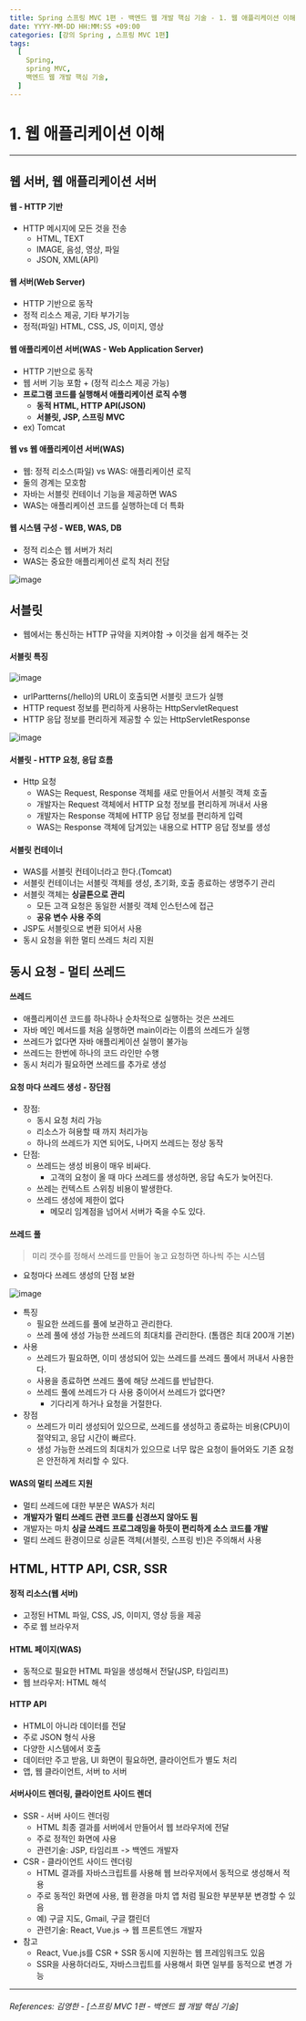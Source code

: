 ```yaml
---
title: Spring 스프링 MVC 1편 - 백엔드 웹 개발 핵심 기술 - 1. 웹 애플리케이션 이해
date: YYYY-MM-DD HH:MM:SS +09:00
categories: [강의 Spring , 스프링 MVC 1편]
tags:
  [
    Spring,
    spring MVC,
    백엔드 웹 개발 핵심 기술,
  ]
---
```


# 1. 웹 애플리케이션 이해

----

## 웹 서버, 웹 애플리케이션 서버

#### 웹 - HTTP 기반
* HTTP 메시지에 모든 것을 전송
  * HTML, TEXT
  * IMAGE, 음성, 영상, 파일
  * JSON, XML(API)  
  
#### 웹 서버(Web Server)
* HTTP 기반으로 동작
* 정적 리소스 제공, 기타 부가기능
* 정적(파일) HTML, CSS, JS, 이미지, 영상


#### 웹 애플리케이션 서버(WAS - Web Application Server)
* HTTP 기반으로 동작
* 웹 서버 기능 포함 + (정적 리소스 제공 가능)
* **프로그램 코드를 실행해서 애플리케이션 로직 수행**
  * **동적 HTML, HTTP API(JSON)**
  * **서블릿, JSP, 스프링 MVC**
* ex) Tomcat

#### 웹 vs 웹 애플리케이션 서버(WAS)
* 웹: 정적 리소스(파일) vs WAS: 애플리케이션 로직
* 둘의 경계는 모호함
* 자바는 서블릿 컨테이너 기능을 제공하면 WAS
* WAS는 애플리케이션 코드를 실행하는데 더 특화

#### 웹 시스템 구성 - WEB, WAS, DB
* 정적 리소슨 웹 서버가 처리
* WAS는 중요한 애플리케이션 로직 처리 전담
  
![image](https://github.com/tomy8964/CodingTestExercise/assets/103511161/fd0ae65b-8f14-496a-9ff6-931d1cec4345)

## 서블릿
* 웹에서는 통신하는 HTTP 규약을 지켜야함 &rarr; 이것을 쉽게 해주는 것

#### 서블릿 특징

![image](https://github.com/tomy8964/CodingTestExercise/assets/103511161/cee90af4-478c-40c2-aa72-7a32f1c2935b)

* urlPartterns(/hello)의 URL이 호출되면 서블릿 코드가 실행
* HTTP request 정보를 편리하게 사용하는 HttpServletRequest
* HTTP 응답 정보를 편리하게 제공할 수 있는 HttpServletResponse

![image](https://github.com/tomy8964/CodingTestExercise/assets/103511161/62d7cb80-1654-4323-a535-a881383b2f8d)

#### 서블릿 - HTTP 요청, 응답 흐름
* Http 요청
  * WAS는 Request, Response 객체를 새로 만들어서 서블릿 객체 호출
   * 개발자는 Request 객체에서 HTTP 요청 정보를 편리하게 꺼내서 사용
   * 개발자는 Response 객체에 HTTP 응답 정보를 편리하게 입력
   * WAS는 Response 객체에 담겨있는 내용으로 HTTP 응답 정보를 생성

#### 서블릿 컨테이너
* WAS를 서블릿 컨테이너라고 한다.(Tomcat)
* 서블릿 컨테이너는 서블릿 객체를 생성, 초기화, 호출 종료하는 생명주기 관리
* 서블릿 객체는 **싱글톤으로 관리**
  * 모든 고객 요청은 동일한 서블릿 객체 인스턴스에 접근
  * **공유 변수 사용 주의**
* JSP도 서블릿으로 변환 되어서 사용
* 동시 요청을 위한 멀티 쓰레드 처리 지원

## 동시 요청 - 멀티 쓰레드

#### 쓰레드
* 애플리케이션 코드를 하나하나 순차적으로 실행하는 것은 쓰레드
* 자바 메인 메서드를 처음 실행하면 main이라는 이름의 쓰레드가 실행
* 쓰레드가 없다면 자바 애플리케이션 실행이 불가능
* 쓰레드는 한번에 하나의 코드 라인만 수행
* 동시 처리가 필요하면 쓰레드를 추가로 생성

#### 요청 마다 쓰레드 생성 - 장단점
* 장점: 
  * 동시 요청 처리 가능
  * 리소스가 혀용할 때 까지 처리가능
  * 하나의 쓰레드가 지연 되어도, 나머지 쓰레드는 정상 동작
* 단점:
  * 쓰레드는 생성 비용이 매우 비싸다.
    * 고객의 요청이 올 때 마다 쓰레드를 생성하면, 응답 속도가 늦어진다.
  * 쓰레는 컨텍스트 스위칭 비용이 발생한다.
  * 쓰레드 생성에 제한이 없다
    * 메모리 임계점을 넘어서 서버가 죽을 수도 있다.

#### 쓰레드 풀
> 미리 갯수를 정해서 쓰레드를 만들어 놓고 요청하면 하나씩 주는 시스템
* 요청마다 쓰레드 생성의 단점 보완

![image](https://github.com/tomy8964/CodingTestExercise/assets/103511161/2aa42cc2-6ff2-4e0e-9502-8dc17000ccda)

* 특징
  * 필요한 쓰레드를 풀에 보관하고 관리한다.
  * 쓰레 풀에 생성 가능한 쓰레드의 최대치를 관리한다. (톰캠은 최대 200개 기본)
* 사용
  * 쓰레드가 필요하면, 이미 생성되어 있는 쓰레드를 쓰레드 풀에서 꺼내서 사용한다.
  * 사용을 종료하면 쓰레드 풀에 해당 쓰레드를 반납한다.
  * 쓰레드 풀에 쓰레드가 다 사용 중이어서 쓰레드가 없다면?
    * 기다리게 하거나 요청을 거절한다.
* 장점
  * 쓰레드가 미리 생성되어 있으므로, 쓰레드를 생성하고 종료하는 비용(CPU)이 절약되고, 응답 시간이 빠르다.
  * 생성 가능한 쓰레드의 최대치가 있으므로 너무 많은 요청이 들어와도 기존 요청은 안전하게 처리할 수 있다.

#### WAS의 멀티 쓰레드 지원
* 멀티 쓰레드에 대한 부분은 WAS가 처리
* **개발자가 멀티 쓰레드 관련 코드를 신경쓰지 않아도 됨**
* 개발자는 마치 **싱글 쓰레드 프로그래밍을 하듯이 편리하게 소스 코드를 개발**
* 멀티 쓰레드 환경이므로 싱글톤 객체(서블릿, 스프링 빈)은 주의해서 사용
  
## HTML, HTTP API, CSR, SSR
#### 정적 리소스(웹 서버)
* 고정된 HTML 파일, CSS, JS, 이미지, 영상 등을 제공
* 주로 웹 브라우저

#### HTML 페이지(WAS)
* 동적으로 필요한 HTML 파일을 생성해서 전달(JSP, 타임리프)
* 웹 브라우저: HTML 해석

#### HTTP API
* HTML이 아니라 데이터를 전달
* 주로 JSON 형식 사용
* 다양한 시스템에서 호출
* 데이터만 주고 받음, UI 화면이 필요하면, 클라이언트가 별도 처리
* 앱, 웹 클라이언트, 서버 to 서버

#### 서버사이드 렌더링, 클라이언트 사이드 렌더
* SSR - 서버 사이드 렌더링
  * HTML 최종 결과를 서버에서 만들어서 웹 브라우저에 전달
  * 주로 정적인 화면에 사용
  * 관련기술: JSP, 타임리프 -> 백엔드 개발자
* CSR - 클라이언트 사이드 렌더링
  * HTML 결과를 자바스크립트를 사용해 웹 브라우저에서 동적으로 생성해서 적용
  * 주로 동적인 화면에 사용, 웹 환경을 마치 앱 처럼 필요한 부분부분 변경할 수 있음
  * 예) 구글 지도, Gmail, 구글 캘린더
  * 관련기술: React, Vue.js -> 웹 프론트엔드 개발자
* 참고
  * React, Vue.js를 CSR + SSR 동시에 지원하는 웹 프레임워크도 있음
  * SSR을 사용하더라도, 자바스크립트를 사용해서 화면 일부를 동적으로 변경 가능








----  

###### References: 김영한 - [스프링 MVC 1편 - 백엔드 웹 개발 핵심 기술]
